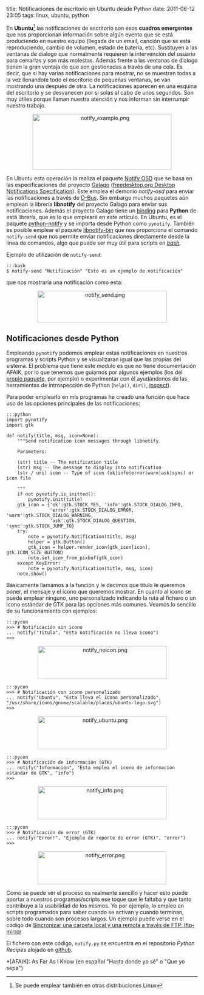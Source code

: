 title: Notificaciones de escritorio en Ubuntu desde Python
date: 2011-06-12 23:05
tags: linux, ubuntu, python


En **Ubuntu**[^1] las notificaciones de escritorio son esos **cuadros
emergentes** que nos proporcionan información sobre algún evento que se está
produciendo en nuestro equipo (llegada de un email, canción que se está
reproduciendo, cambio de volumen, estado de batería, etc). Sustituyen a las
ventanas de dialogo que normalmente requieren la intervención del usuario para
cerrarlas y son más molestas. Además frente a las ventanas de dialogo tienen la
gran ventaja de que son gestionadas a través de una cola. Es decir, que si hay
varias notificaciones para mostrar, no se muestran todas a la vez llenándote
todo el escritorio de pequeñas ventanas, se van mostrando una después de otra.
La notificaciones aparecen en una esquina del escritorio y se desvanecen por si
solas al cabo de unos segundos. Son muy útiles porque llaman nuestra atención y
nos informan sin interrumpir nuestro trabajo.

  [^1]: Se puede emplear también en otras distribuciones Linux

<p style="text-align:center;"><img src="pictures/notify_example.png" width="366"
 height="147" alt="notify_example.png" title="Ejemplo de notificación"/></p>

En Ubuntu esta operación la realiza el paquete [Notify OSD][0] que se basa en
las especificaciones del proyecto [Galago][1] ([freedesktop.org Desktop
Notifications Specification][3]). Este emplea el demonio _notify-osd_ para
enviar las notificaciones a través de [D-Bus][4]. Sin embargo muchos paquetes
aún emplean la librería **libnotify** del proyecto Galago para enviar sus
notificaciones. Además el proyecto Galago tiene un [binding][5] para **Python**
de está librería, que es lo que emplearé en este artículo. En Ubuntu, es el
paquete [python-notify][6] y se importa desde Python como `pynotify`. También
es posible emplear el paquete [libnotify-bin][7] que nos proporciona el comando
`notify-send` que nos permite enviar notificaciones directamente desde la línea
de comandos, algo que puede ser muy útil para scripts en [*bash*][bash].

  [0]: https://launchpad.net/notify-osd
  [1]: http://www.galago-project.org/about.php
  [3]: http://www.galago-project.org/specs/notification/0.9/
  [4]: http://www.freedesktop.org/wiki/Software/dbus
  [5]: http://es.wikipedia.org/wiki/Binding
  [6]: http://packages.ubuntu.com/es/natty/i386/python-notify
  [7]: http://packages.ubuntu.com/natty/libnotify-bin
  [bash]: http://es.wikipedia.org/wiki/Bash

Ejemplo de utilización de `notify-send`:

    :::bash
    $ notify-send "Notificación" "Esto es un ejemplo de notificación"


que nos mostraría una notificación como esta:

<p style="text-align:center;"><img src="pictures/notify_send.png" width="341"
height="84" alt="notify_send.png" /></p>

## Notificaciones desde Python ##

Empleando `pynotify` podemos emplear estas notificaciones en nuestros programas
y scripts Python y se visualizaran igual que las propias del sistema. El
problema que tiene este modulo es que no tiene documentación AFAIK, por lo que
tenemos que guiarnos por algunos ejemplos (los del [propio paquete][8], por
ejemplo) o experimentar con él ayudándonos de las herramientas de introspección
de Python (`help()`, `dir()`, [inspect][9]).

   [8]: http://www.galago-project.org/downloads.php
   [9]: http://docs.python.org/library/inspect.html

Para poder emplearlo en mis programas he creado una función que hace uso de las
opciones principales de las notificaciones:

    :::python
    import pynotify
    import gtk

    def notify(title, msg, icon=None):
        """Send notification icon messages through libnotify.

        Parameters:

        (str) title -- The notification title
        (str) msg -- The message to display into notification
        (str / uri) icon -- Type of icon (ok|info|error|warm|ask|sync) or icon file

        """
        if not pynotify.is_initted():
            pynotify.init(title)
        gtk_icon = {'ok':gtk.STOCK_YES, 'info':gtk.STOCK_DIALOG_INFO,
                    'error':gtk.STOCK_DIALOG_ERROR, 'warm':gtk.STOCK_DIALOG_WARNING,
                    'ask':gtk.STOCK_DIALOG_QUESTION, 'sync':gtk.STOCK_JUMP_TO}
        try:
            note = pynotify.Notification(title, msg)
            helper = gtk.Button()
            gtk_icon = helper.render_icon(gtk_icon[icon], gtk.ICON_SIZE_BUTTON)
            note.set_icon_from_pixbuf(gtk_icon)
        except KeyError:
            note = pynotify.Notification(title, msg, icon)
        note.show()


Básicamente llamamos a la función y le decimos que titulo le queremos poner, el
mensaje y el icono que queremos mostrar. En cuanto al icono se puede emplear
ninguno, uno personalizado indicando la ruta al fichero o un icono estándar de
GTK para las opciones más comunes. Veamos lo sencillo de su funcionamiento con
ejemplos:

    :::pycon
    >>> # Notificación sin icono
    ... notify("Titulo", "Esta notificación no lleva icono")
    >>>


<p style="text-align:center;"><img src="pictures/notify_noicon.png" width="339"
height="87" alt="notify_noicon.png" /></p>

    :::pycon
    >>> # Notificación con icono personalizado
    ... notify("Ubuntu", "Esta lleva el icono personalizado",
    "/usr/share/icons/gnome/scalable/places/ubuntu-logo.svg")
    >>>


<p style="text-align:center;"><img src="pictures/notify_ubuntu.png" width="339"
height="87" alt="notify_ubuntu.png" /></p>

    :::pycon
    >>> # Notificación de información (GTK)
    ... notify("Información", "Esta emplea el icono de información estándar de GTK", "info")
    >>>


<p style="text-align:center;"><img src="pictures/notify_info.png" width="339"
height="87" alt="notify_info.png" /></p>

    :::pycon
    >>> # Notificación de error (GTK)
    ... notify("Error!", "Ejemplo de reporte de error (GTK)", "error")
    >>>


<p style="text-align:center;"><img src="pictures/notify_error.png" width="338"
height="87" alt="notify_error.png" /></p>

Como se puede ver el proceso es realmente sencillo y hacer esto puede aportar a
nuestros programas/scripts ese toque que le faltaba y que tanto contribuye a la
usabilidad de los mismos. Yo por ejemplo, lo empleo en scripts programados para
saber cuando se activan y cuando terminan, sobre todo cuando son procesos
largos. Un ejemplo puede verse en el código de [Sincronizar una carpeta local y
una remota a través de FTP: lftp-mirror][10]

  [10]: http://joedicastro.com/sincronizar-una-carpeta-local-y-una-remota-a-traves-de-ftp-lftp-mirror.html

El fichero con este código, `notify.py` se encuentra en el repositorio *Python
Recipes* alojado en [github][gh].

  [gh]: http://github.com/joedicastro/python-recipes
  

*[AFAIK]: As Far As I Know (en español "Hasta donde yo sé" o "Que yo sepa")

